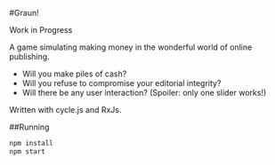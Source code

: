 #Graun!

Work in Progress

A game simulating making money in the wonderful world of online publishing.

- Will you make piles of cash?
- Will you refuse to compromise your editorial integrity?
- Will there be any user interaction? (Spoiler: only one slider works!) 

Written with cycle.js and RxJs.

##Running
```sh
npm install
npm start
```
